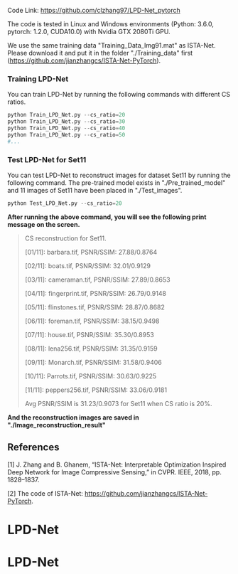 Code Link: https://github.com/clzhang97/LPD-Net_pytorch

The code is tested in Linux and Windows environments (Python: 3.6.0, pytorch: 1.2.0, CUDA10.0) with Nvidia GTX 2080Ti GPU. 

We use the same training data "Training_Data_Img91.mat" as ISTA-Net. Please download it and put it in the folder "./Training_data" first (https://github.com/jianzhangcs/ISTA-Net-PyTorch).

### Training LPD-Net 

You can train LPD-Net by running the following commands with different CS ratios.

```python
python Train_LPD_Net.py --cs_ratio=20
python Train_LPD_Net.py --cs_ratio=30
python Train_LPD_Net.py --cs_ratio=40
python Train_LPD_Net.py --cs_ratio=50
#...
```

### Test LPD-Net for Set11

You can test LPD-Net to reconstruct images for dataset Set11 by running the following command. The pre-trained model exists in "./Pre_trained_model" and 11 images of Set11 have been placed in "./Test_images".

```python
python Test_LPD_Net.py --cs_ratio=20
```

**After running the above command, you will see the following print message on the screen.**

> CS reconstruction for Set11.
> 
> \[01/11]: barbara.tif, PSNR/SSIM:  27.88/0.8764
> 
> \[02/11]: boats.tif, PSNR/SSIM:  32.01/0.9129
> 
> \[03/11]: cameraman.tif, PSNR/SSIM:  27.89/0.8653
> 
> \[04/11]: fingerprint.tif, PSNR/SSIM:  26.79/0.9148
> 
> \[05/11]: flinstones.tif, PSNR/SSIM:  28.87/0.8682
> 
> \[06/11]: foreman.tif, PSNR/SSIM:  38.15/0.9498
> 
> \[07/11]: house.tif, PSNR/SSIM:  35.30/0.8953
> 
> \[08/11]: lena256.tif, PSNR/SSIM:  31.35/0.9159
> 
> \[09/11]: Monarch.tif, PSNR/SSIM:  31.58/0.9406
> 
> \[10/11]: Parrots.tif, PSNR/SSIM:  30.63/0.9225
> 
> \[11/11]: peppers256.tif, PSNR/SSIM:  33.06/0.9181
> 
> Avg PSNR/SSIM is 31.23/0.9073 for Set11 when CS ratio is 20%.

**And the reconstruction images are saved in "./Image_reconstruction_result"**

## References

[1] J. Zhang and B. Ghanem, “ISTA-Net: Interpretable Optimization Inspired Deep Network for Image Compressive Sensing,” in CVPR. IEEE, 2018, pp. 1828–1837.

[2] The code of ISTA-Net: https://github.com/jianzhangcs/ISTA-Net-PyTorch. 





# LPD-Net
# LPD-Net
